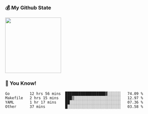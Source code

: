 ### :moneybag: My Github State

<img height="180em" src="https://github-readme-stats.vercel.app/api?username=G-Asura&show_icons=true&hide_border=true&count_private=true&include_all_commits=true" />

### :pill: You Know!
<!--START_SECTION:waka-->

```text
Go         12 hrs 56 mins  ██████████████████▓░░░░░░   74.09 %
Makefile   2 hrs 15 mins   ███▒░░░░░░░░░░░░░░░░░░░░░   12.97 %
YAML       1 hr 17 mins    ██░░░░░░░░░░░░░░░░░░░░░░░   07.36 %
Other      37 mins         █░░░░░░░░░░░░░░░░░░░░░░░░   03.58 %
```

<!--END_SECTION:waka-->

<!--
**G-Asura/G-Asura** is a ✨ _special_ ✨ repository because its `README.md` (this file) appears on your GitHub profile.

Here are some ideas to get you started:

- 🔭 I’m currently working on ...
- 🌱 I’m currently learning ...
- 👯 I’m looking to collaborate on ...
- 🤔 I’m looking for help with ...
- 💬 Ask me about ...
- 📫 How to reach me: ...
- 😄 Pronouns: ...
- ⚡ Fun fact: ...
-->
